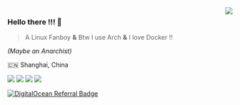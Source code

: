 <img align="right" src="https://github-readme-stats.vercel.app/api?username=ravachol-yang&show_icons=true&icon_color=805AD5&text_color=718096&bg_color=ffffff" />

### Hello there !!! 👋
> A Linux Fanboy **&** Btw I use Arch **&** I love Docker !!

_(Maybe an Anarchist)_

:cn: Shanghai, China

[![](https://img.shields.io/badge/Desktop-Arch%20Linux-33aadd?style=flat-square&logo=arch-linux&logoColor=ffffff)](https://www.archlinux.org/)
[![](https://img.shields.io/badge/Server-Debian%2011-dd4814?style=flat-square&logo=debian&logoColor=ffffff)](https://www.debian.org/)
[![](https://img.shields.io/badge/Bilibili-Ravachol-E6162D?style=flat-square&logo=bilibili&logoColor=ffffff)](https://space.bilibili.com/442263994)
[![](https://img.shields.io/badge/Telegram-Ravachol-00A1D6?style=flat-square&logo=telegram&logoColor=ffffff)](https://t.me/ravachol_yang)

[![DigitalOcean Referral Badge](https://web-platforms.sfo2.digitaloceanspaces.com/WWW/Badge%202.svg)](https://www.digitalocean.com/?refcode=835379d82fb8&utm_campaign=Referral_Invite&utm_medium=Referral_Program&utm_source=badge)
